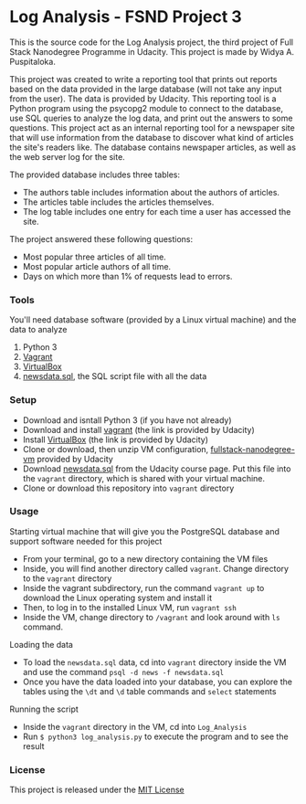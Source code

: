 # Log Analysis - FSND Project 3

This is the source code for the Log Analysis project, the third project of Full Stack Nanodegree Programme in Udacity. This project is made by Widya A. Puspitaloka.

This project was created to write a reporting tool that prints out reports based on the data provided in the large database (will not take any input from the user). The data is provided by Udacity. This reporting tool is a Python program using the psycopg2 module to connect to the database, use SQL queries to analyze the log data, and print out the answers to some questions. This project act as an internal reporting tool for a newspaper site that will use information from the database to discover what kind of articles the site's readers like. The database contains newspaper articles, as well as the web server log for the site.

The provided database includes three tables:

* The authors table includes information about the authors of articles.
* The articles table includes the articles themselves.
* The log table includes one entry for each time a user has accessed the site.

The project answered these following questions:

* Most popular three articles of all time.
* Most popular article authors of all time.
* Days on which more than 1% of requests lead to errors.

### Tools
You'll need database software (provided by a Linux virtual machine) and the data to analyze
1. Python 3
2. [Vagrant](https://www.vagrantup.com/downloads.html)
3. [VirtualBox](https://www.virtualbox.org/wiki/Downloads)
4. [newsdata.sql](https://d17h27t6h515a5.cloudfront.net/topher/2016/August/57b5f748_newsdata/newsdata.zip), the SQL script file with all the data

### Setup
* Download and isntall Python 3 (if you have not already)
* Download and install [vagrant](https://www.vagrantup.com/downloads.html) (the link is provided by Udacity)
* Install [VirtualBox](https://www.virtualbox.org/wiki/Downloads) (the link is provided by Udacity)
* Clone or download, then unzip VM configuration, [fullstack-nanodegree-vm](https://github.com/udacity/fullstack-nanodegree-vm ) provided by Udacity
* Download [newsdata.sql](https://d17h27t6h515a5.cloudfront.net/topher/2016/August/57b5f748_newsdata/newsdata.zip) from the Udacity course page. Put this file into the `vagrant` directory, which is shared with your virtual machine.
* Clone or download this repository into `vagrant` directory

### Usage
Starting virtual machine that will give you the PostgreSQL database and support software needed for this project
* From your terminal, go to a new directory containing the VM files
* Inside, you will find another directory called `vagrant`. Change directory to the `vagrant` directory
* Inside the vagrant subdirectory, run the command `vagrant up` to download the Linux operating system and install it
* Then, to log in to the installed Linux VM, run `vagrant ssh`
* Inside the VM, change directory to `/vagrant` and look around with `ls` command.

Loading the data
* To load the `newsdata.sql` data, cd into `vagrant` directory inside the VM and use the command `psql -d news -f newsdata.sql`
* Once you have the data loaded into your database, you can explore the tables using the `\dt` and `\d` table commands and `select` statements

Running the script
* Inside the `vagrant` directory in the VM, cd into `Log_Analysis`
* Run `$ python3 log_analysis.py` to execute the program and to see the result


### License
This project is released under the [MIT License](https://opensource.org/licenses/MIT)
